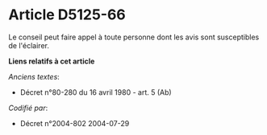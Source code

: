 # Article D5125-66

Le conseil peut faire appel à toute personne dont les avis sont susceptibles de l'éclairer.

**Liens relatifs à cet article**

_Anciens textes_:

  - Décret n°80-280 du 16 avril 1980 - art. 5 (Ab)

_Codifié par_:

  - Décret n°2004-802 2004-07-29
